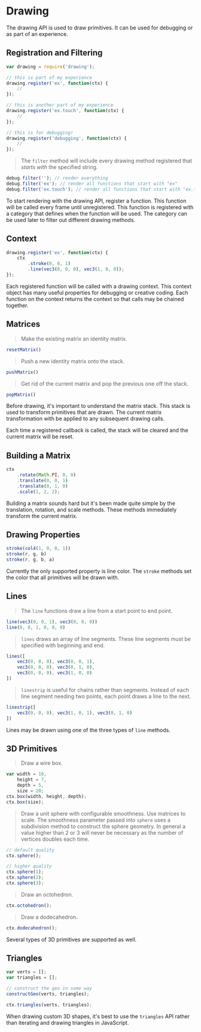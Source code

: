 # Drawing

The drawing API is used to draw primitives. It can be used for debugging or as part of an experience.

## Registration and Filtering

```javascript
var drawing = require('drawing');

// this is part of my experience
drawing.register('ex', function(ctx) {
    //
});

// this is another part of my experience
drawing.register('ex.touch', function(ctx) {
    //
});

// this is for debugging!
drawing.register('debugging', function(ctx) {
   	// 
});
```

> The `filter` method will include every drawing method registered that *starts with* the specified string.

```javascript
debug.filter(''); // render everything
debug.filter('ex'); // render all functions that start with "ex"
debug.filter('ex.touch'); // render all functions that start with "ex.touch"
```

To start rendering with the drawing API, register a function. This function will be called every frame until unregistered. This function is registered with a category that defines when the function will be used. The category can be used later to filter out different drawing methods.

## Context

```javascript
drawing.register('ex', function(ctx) {
    ctx
    	.stroke(0, 0, 1)
    	.line(vec3(0, 0, 0), vec3(1, 0, 0));
});
```

Each registered function will be called with a drawing context. This context object has many useful properties for debugging or creative coding. Each function on the context returns the context so that calls may be chained together.

## Matrices

> Make the existing matrix an identity matrix.

```javascript
resetMatrix()
```

> Push a new identity matrix onto the stack.

```javascript
pushMatrix()
```

> Get rid of the current matrix and pop the previous one off the stack.

```javascript
popMatrix()
```

Before drawing, it's important to understand the matrix stack. This stack is used to transform primitives that are drawn. The current matrix transformation with be applied to any subsequent drawing calls.

Each time a registered callback is called, the stack will be cleared and the current matrix will be reset.

## Building a Matrix

```javascript
ctx
	.rotate(Math.PI, 0, 0)
	.translate(0, 0, 1)
	.translate(0, 1, 0)
	.scale(1, 2, 2);
```

Building a matrix sounds hard but it's been made quite simple by the translation, rotation, and scale methods. These methods immediately transform the current matrix.

## Drawing Properties

```javascript
stroke(col4(1, 0, 0, 1))
stroke(r, g, b)
stroke(r, g, b, a)
```

Currently the only supported property is line color. The `stroke` methods set the color that all primitives will be drawn with.

## Lines

> The `line` functions draw a line from a start point to end point.

```javascript
line(vec3(0, 0, 1), vec3(0, 0, 0))
line(0, 0, 1, 0, 0, 0)
```

> `lines` draws an array of line segments. These line segments must be specified with beginning and end.

```javascript
lines([
    vec3(0, 0, 0), vec3(0, 0, 1),
    vec3(0, 0, 0), vec3(0, 1, 0),
    vec3(0, 0, 0), vec3(1, 0, 0)
])
```

> `linestrip` is useful for chains rather than segments. Instead of each line segment needing two points, each point draws a line to the next.

```javascript
linestrip([
    vec3(0, 0, 0), vec3(1, 0, 1), vec3(0, 1, 0)
])
```

Lines may be drawn using one of the three types of `line` methods.

## 3D Primitives

> Draw a wire box.

```javascript
var width = 10,
    height = 7,
    depth = 5,
    size = 20;
ctx.box(width, height, depth);
ctx.box(size);
```

> Draw a unit sphere with configurable smoothness. Use matrices to scale. The smoothness parameter passed into `sphere` uses a subdivision method to construct the sphere geometry. In general a value higher than 2 or 3 will never be necessary as the number of vertices doubles each time.

```javascript
// default quality
ctx.sphere();

// higher quality
ctx.sphere(1);
ctx.sphere(2);
ctx.sphere(3);
```

> Draw an octohedron.

```javascript
ctx.octohedron();
```

> Draw a dodecahedron.

```javascript
ctx.dodecahedron();
```

Several types of 3D primitives are supported as well.

## Triangles

```javascript
var verts = [];
var triangles = [];

// construct the geo in some way
constructGeo(verts, triangles);

ctx.triangles(verts, triangles);
```

When drawing custom 3D shapes, it's best to use the `triangles` API rather than iterating and drawing triangles in JavaScript.
